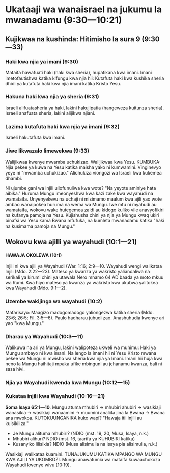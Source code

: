 # Ukataaji wa wanaisrael na jukumu la mwanadamu (9:30—10:21)

## Kujikwaa na kushinda: Hitimisho la sura 9 (9:30—33)

### Haki kwa njia ya imani (9:30)

Mataifa hawafuati haki (haki kwa sheria), hupatikana kwa imani. Imani imetofautishwa katika kifungu kwa njia hii: Kutafuta haki kwa kushika sheria dhidi ya kutafuta haki kwa njia imani katika Kristo Yesu.

### Hakuna haki kwa njia ya sheria (9:31)

Israeli alifuatasheria ya haki, lakini hakujipatia (hangeweza kuitunza sheria). Israeli anafuata sheria, lakini alijikwa njiani.

### Lazima kutafuta haki kwa njia ya imani (9:32)

Israeli hakutafuta kwa imani.

### Jiwe likwazalo limewekwa (9:33)

Walijikwaa kwenye mwamba uchukizao. Walijikwaa kwa Yesu. KUMBUKA: Njia pekee ya kuwa na Yesu katika maisha yako ni kumwamini. Vinginevyo yeye ni "mwamba uchukizao." Alichukiza viongozi wa Israeli kwa kukemea dhambi.

Ni ujumbe gani wa injili uliofunuliwa kwa wote? "Na yeyote aminiye hata aibika." Huruma Mungu imeonyeshwa kwa kazi zake kwa wayahudi na wamataifa. Unyenyekevu na uchaji ni misimamo maalum kwa ajili yao wote ambao wanaipokea huruma na wema wa Mungu. Iwe mtu ni myahudi au wamataifa, wokovu wake hutegemea zaidi au kidogo kuliko vile anavyofikiri na kufanya pamoja na Yesu. Kujishusha chini ya njia ya Mungu kwaq ukiri binafsi wa Yesu kama Bwana mfufuka, na kumleta mwanadamu katika "haki na kusimama pamoja na Mungu."

## Wokovu kwa ajilli ya wayahudi (10:1—21)

#### HAWAJA OKOLEWA (10:1)

Injili ni kwa ajili ya Wayahudi (War. 1:16; 2:9—10. Wayahudi wengi walikataa Injili (Mdo. 2:22—23). Mateso ya kwanza ya wakristo yaliandaliwa na serikali ya kirumi chini ya utawala Nero mnamo 64 AD baada ya moto mkuu wa Rumi. Kwa hiyo mateso ya kwanza ya wakristo kwa ukubwa yalitokea kwa Wayahudi (Mdo. 9:1—2).

### Uzembe wakijinga wa wayahudi (10:2)

Mafarisayo: Maagizo madogomadogo yaliongezwa katika sheria (Mdo. 23:6; 26:5; Fil. 3:5—6). Paulo hadharau juhudi zao. Anashuhudia kwenye ari yao "kwa Mungu."

### Dharau ya Wayahudi (10:3—11)

Walikuwa na ari ya Mungu, lakini walipoteza ukweli wa muhimu: Haki ya Mungu ambayo ni kwa imani. Na lengo la imani hii ni Yesu Kristo mwana pekee wa Mungu ni mwisho wa sheria kwa njia ya Imani. Imani hii huja kwa neno la Mungu haihitaji mpaka ufike mbinguni au jehanamu kwanza, bali ni sasa hivi.

### Njia ya Wayahudi kwenda kwa Mungu (10:12—15)

### Kukataa injili kwa Wayahudi (10:16—21)

**Soma Isaya 65:1—10**. Mungu atuma mhubiri -> mhubiri ahubiri -> wasikiaji wanasikia -> wasikiaji wanaamini -> muumini analiita jina la Bwana -> Bwana ana mwokoa. KUTOKUUNGANIKA kuko wapi? "Hawaja itii injili au kuisikiliza."

* Je Mungu alituma mhubiri? (NDIO (mst. 19, 20, Musa, Isaya, n.k.)
* Mhubiri alihuri? NDIO (mst. 16, taarifa ya KUHUBIRI katika)
* Kusanyiko lilisikia? NDIO (Musa alisimulia na Isaya pia alisimulia, n.k.)

Wasikiaji walikataa kuamini. TUNAJUKUMU KATIKA MPANGO WA MUNGU KWA AJILI YA UKOMBOZI. Mungu anawatumia wa mataifa kuwaachokoza Wayahudi kwenye wivu (10:19).

